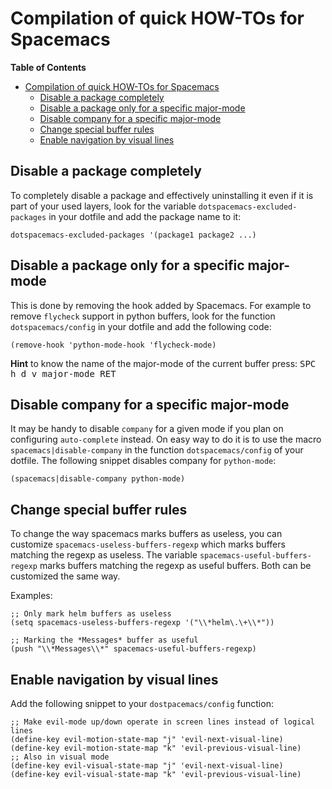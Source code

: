 # Compilation of quick HOW-TOs for Spacemacs

<!-- markdown-toc start - Don't edit this section. Run M-x markdown-toc/generate-toc again -->
**Table of Contents**

- [Compilation of quick HOW-TOs for Spacemacs](#compilation-of-quick-how-tos-for-spacemacs)
    - [Disable a package completely](#disable-a-package-completely)
    - [Disable a package only for a specific major-mode](#disable-a-package-only-for-a-specific-major-mode)
    - [Disable company for a specific major-mode](#disable-company-for-a-specific-major-mode)
    - [Change special buffer rules](#change-special-buffer-rules)
    - [Enable navigation by visual lines](#enable-navigation-by-visual-lines)

<!-- markdown-toc end -->

## Disable a package completely

To completely disable a package and effectively uninstalling it even if it
is part of your used layers, look for the variable
`dotspacemacs-excluded-packages` in your dotfile and add the package name
to it:

```elisp
dotspacemacs-excluded-packages '(package1 package2 ...)
```

## Disable a package only for a specific major-mode

This is done by removing the hook added by Spacemacs. For example to
remove `flycheck` support in python buffers, look for the function
`dotspacemacs/config` in your dotfile and add the following code:

```elisp
(remove-hook 'python-mode-hook 'flycheck-mode)
```

**Hint** to know the name of the major-mode of the current buffer press:
<kbd>SPC h d v major-mode RET</kbd>

## Disable company for a specific major-mode

It may be handy to disable `company` for a given mode if you plan on
configuring `auto-complete` instead. On easy way to do it is to use
the macro `spacemacs|disable-company` in the function
`dotspacemacs/config` of your dotfile. The following snippet disables
company for `python-mode`:

```elisp
(spacemacs|disable-company python-mode)
```

## Change special buffer rules

To change the way spacemacs marks buffers as useless, you can customize
`spacemacs-useless-buffers-regexp` which marks buffers matching the regexp
as useless. The variable `spacemacs-useful-buffers-regexp` marks buffers
matching the regexp as useful buffers. Both can be customized the same way.

Examples:

```elisp
;; Only mark helm buffers as useless
(setq spacemacs-useless-buffers-regexp '("\\*helm\.\+\\*"))

;; Marking the *Messages* buffer as useful
(push "\\*Messages\\*" spacemacs-useful-buffers-regexp)
```
## Enable navigation by visual lines

Add the following snippet to your `dostpacemacs/config` function:

```elisp
;; Make evil-mode up/down operate in screen lines instead of logical lines		
(define-key evil-motion-state-map "j" 'evil-next-visual-line)		
(define-key evil-motion-state-map "k" 'evil-previous-visual-line)		
;; Also in visual mode		
(define-key evil-visual-state-map "j" 'evil-next-visual-line)		
(define-key evil-visual-state-map "k" 'evil-previous-visual-line)
```
